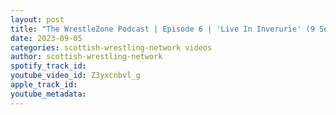 ```yaml
---
layout: post
title: "The WrestleZone Podcast | Episode 6 | 'Live In Inverurie' (9 Sep 2023) Preview"
date: 2023-09-05
categories: scottish-wrestling-network videos
author: scottish-wrestling-network
spotify_track_id: 
youtube_video_id: Z3yxcnbvl_g
apple_track_id: 
youtube_metadata: 
---
```


